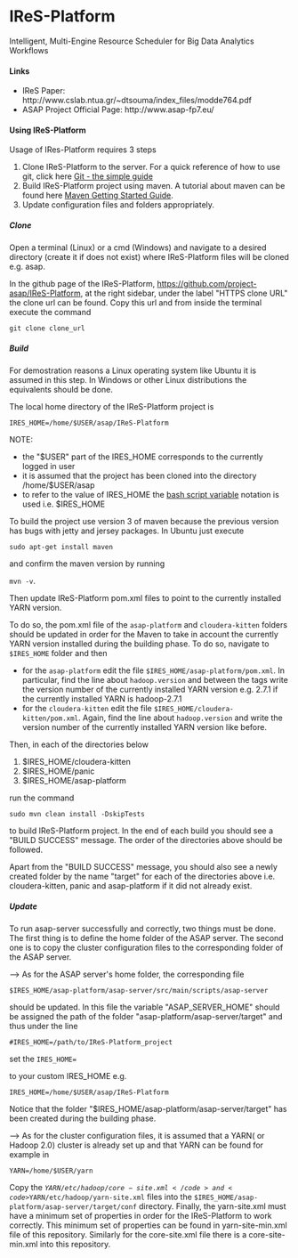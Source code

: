 # IReS-Platform
Intelligent, Multi-Engine Resource Scheduler for Big
Data Analytics Workflows

<h4>Links</h4>
<ul>
<li>IReS Paper: http://www.cslab.ntua.gr/~dtsouma/index_files/modde764.pdf </li>
<li>ASAP Project Official Page: http://www.asap-fp7.eu/</li>
</ul>
<h4>Using IReS-Platform</h4>
Usage of IRes-Platform requires 3 steps

<ol>
<li><bold>Clone</bold> IReS-Platform to the server. For a quick reference of how to use git, click here <a href="https://rogerdudler.github.io/git-guide/" target="_blank">Git - the simple guide</a>
<li><bold>Build</bold> IReS-Platform project using maven. A tutorial about maven can be found here <a href="https://maven.apache.org/guides/getting-started/" target="_blank">Maven Getting Started Guide</a>.</li>
<li><bold>Update</bold> configuration files and folders appropriately.</li>
</ol>

<h5>Clone</h5>
Open a terminal (Linux) or a cmd (Windows) and navigate to a desired directory (create it if does not exist) where IReS-Platform files will be cloned e.g. asap.

In the github page of the IReS-Platform, https://github.com/project-asap/IReS-Platform, at the right sidebar, under the label "HTTPS clone URL" the clone url can be found. Copy this url and from inside the terminal execute the command

<code>git clone clone_url</code>

<h5>Build</h5>
For demostration reasons a Linux operating system like Ubuntu it is assumed in this step. In Windows or other Linux distributions the equivalents should be done.

The local home directory of the IReS-Platform project is

<code>IRES_HOME=/home/$USER/asap/IReS-Platform</code>

NOTE: 

<ul>
<li>the "$USER" part of the IRES_HOME corresponds to the currently logged in user</li>
<li>it is assumed that the project has been cloned into the directory /home/$USER/asap</li>
<li>to refer to the value of IRES_HOME the <a href="http://tldp.org/HOWTO/Bash-Prog-Intro-HOWTO-5.html" target="_blank">bash script variable</a> notation is used i.e. $IRES_HOME
</ul>

To build the project use version 3 of maven because the previous version has bugs with jetty and jersey packages. In Ubuntu just execute

<code>sudo apt-get install maven</code>

and confirm the maven version by running

<code>mvn -v</code>.

Then update IReS-Platform pom.xml files to point to the currently installed YARN version.

To do so, the pom.xml file of the <code>asap-platform</code> and <code>cloudera-kitten</code> folders should be updated in order for the Maven to take in account the currently YARN version installed during the building phase. To do so, navigate to <code>$IRES_HOME</code> folder and then

<ul>
  <li>for the <code>asap-platform</code> edit the file <code>$IRES_HOME/asap-platform/pom.xml</code>. In particular, find the line about <code>hadoop.version</code> and between the tags write the version number of the currently installed YARN version e.g. 2.7.1 if the currently installed YARN is hadoop-2.7.1
  </li>
  <li>for the <code>cloudera-kitten</code> edit the file <code>$IRES_HOME/cloudera-kitten/pom.xml</code>. Again, find the line about <code>hadoop.version</code> and write the version number of the currently installed YARN version like before.
  </li>
</ul>

Then, in each of the directories below

<ol>
<li>$IRES_HOME/cloudera-kitten</li>
<li>$IRES_HOME/panic</li>
<li>$IRES_HOME/asap-platform</li>
</ol>

run the command

<code>sudo mvn clean install -DskipTests</code>

to build IReS-Platform project. In the end of each build you should see a "BUILD SUCCESS" message. The order of the directories above should be followed.

Apart from the "BUILD SUCCESS" message, you should also see a newly created folder by the name "target" for each of the directories above i.e. cloudera-kitten, panic and asap-platform if it did not already exist.

<h5>Update</h5>
To run asap-server successfully and correctly, two things must be done. The first thing is to define the home folder of the ASAP server. The second one is to copy the cluster configuration files to the corresponding folder of the ASAP server.

--> As for the ASAP server's home folder, the corresponding file

<code>$IRES_HOME/asap-platform/asap-server/src/main/scripts/asap-server</code>

should be updated. In this file the variable "ASAP_SERVER_HOME" should be assigned the path of the folder "asap-platform/asap-server/target" and thus under the line

<code>#IRES_HOME=/path/to/IReS-Platform_project</code>

set the
<code>IRES_HOME=</code>

to your custom IRES_HOME e.g.

<code>IRES_HOME=/home/$USER/asap/IReS-Platform</code>

Notice that the folder "$IRES_HOME/asap-platform/asap-server/target" has been created during the building phase.

--> As for the cluster configuration files, it is assumed that a YARN( or Hadoop 2.0) cluster is already set up and that YARN can be found for example in

<code>YARN=/home/$USER/yarn</code>

Copy the <code>$YARN/etc/hadoop/core-site.xml</code> and <code>$YARN/etc/hadoop/yarn-site.xml</code> files into the <code>$IRES_HOME/asap-platform/asap-server/target/conf</code> directory. Finally, the yarn-site.xml must have a minimum set of properties in order for the IReS-Platform to work correctly. This minimum set of properties can be found in yarn-site-min.xml file of this repository. Similarly for the core-site.xml file there is a core-site-min.xml into this repository.
